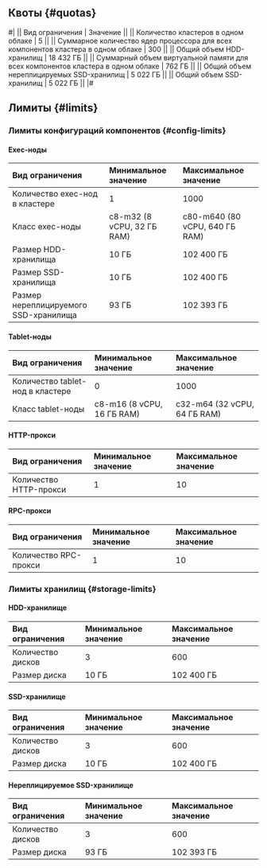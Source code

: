 ## Квоты {#quotas}

#|
|| Вид ограничения | Значение ||
|| Количество кластеров в одном облаке | 5 ||
|| Суммарное количество ядер процессора для всех компонентов кластера в одном облаке | 300 ||
|| Общий объем HDD-хранилищ | 18 432 ГБ ||
|| Суммарный объем виртуальной памяти для всех компонентов кластера в одном облаке | 762 ГБ ||
|| Общий объем нереплицируемых SSD-хранилищ | 5 022 ГБ ||
|| Общий объем SSD-хранилищ | 5 022 ГБ ||
|#

## Лимиты {#limits}

### Лимиты конфигураций компонентов {#config-limits}

#### Exec-ноды

| Вид ограничения                | Минимальное значение       | Максимальное значение      |
|:-------------------------------|:---------------------------|:---------------------------|
| Количество exec-нод в кластере | 1                          | 1000                         |
| Класс exec-ноды                | c8-m32 (8 vCPU, 32 ГБ RAM) | c80-m640 (80 vCPU, 640 ГБ RAM) |
| Размер HDD-хранилища | 10 ГБ | 102 400 ГБ |
| Размер SSD-хранилища | 10 ГБ | 102 400 ГБ |
| Размер нереплицируемого SSD-хранилища | 93 ГБ | 102 393 ГБ |

#### Tablet-ноды

| Вид ограничения                | Минимальное значение       | Максимальное значение      |
|:-------------------------------|:---------------------------|:---------------------------|
| Количество tablet-нод в кластере | 0 | 1000 |
| Класс tablet-ноды              | c8-m16 (8 vCPU, 16 ГБ RAM) | c32-m64 (32 vCPU, 64 ГБ RAM) |
  
#### HTTP-прокси

| Вид ограничения                | Минимальное значение       | Максимальное значение      |
|:-------------------------------|:---------------------------|:---------------------------|
  | Количество HTTP-прокси | 1 | 10 |

#### RPC-прокси

| Вид ограничения                | Минимальное значение       | Максимальное значение      |
|:-------------------------------|:---------------------------|:---------------------------|
| Количество RPC-прокси | 1 | 10 |

### Лимиты хранилищ {#storage-limits}

#### HDD-хранилище

| Вид ограничения                | Минимальное значение       | Максимальное значение      |
|:-------------------------------|:---------------------------|:---------------------------|
| Количество дисков | 3 | 600 |
| Размер диска | 10 ГБ | 102 400 ГБ |

#### SSD-хранилище
  
| Вид ограничения                | Минимальное значение       | Максимальное значение      |
|:-------------------------------|:---------------------------|:---------------------------|
| Количество дисков | 3 | 600 |
| Размер диска | 10 ГБ | 102 400 ГБ |

#### Нереплицируемое SSD-хранилище

| Вид ограничения                | Минимальное значение       | Максимальное значение      |
|:-------------------------------|:---------------------------|:---------------------------|
| Количество дисков | 3 | 600 |
| Размер диска | 93 ГБ | 102 393 ГБ |





